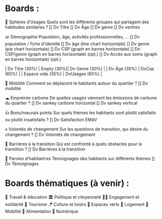 # Boards :

🔮 Sphères d’Usages
Quels sont les différents groupes qui partagent des habitudes similaires ?
[] Dv Titre
[] Dv Âge
[] Dv genre
[] Dv ventres

📊 Démographie
Population, âge, activités professionnelles, …
[] Dv population / fiche d'identité
[] Dv âge (line chart horizontale)
[] Dv genre (pie chart horizontale)
[] Dv CSP (graph en barres horizontale)
[] Dv CSP/genre (graph en barres horizontale) (opt.)
[] Dv Accès aux soins (graph en barres horizontale) (opt.)

| Dv Titre (30%) | Empty (30%)| Dv Genre (30%) |
| Dv Âge (35%)      | DvCsp (65%)              |
| Espace vide (35%) | DvUsages (65%)           |


🚗 Mobilité
Comment se déplacent le habitants autour du quartier ?
[] Dv mobilité

☁ Empreinte carbone
De quelles usages viennent les émissions de carbone du quartier ?
[] Dv sankey carbone horizontal 
[] Dv sankey vertical

👍 Bons/mauvais points
Sur quels thèmes les habitants sont plutôt satisfaits ou plutôt insatisfaits ?
[] Dv Satisfaction EMdV

✊ Volontés de changement
Sur les questions de transition, qui désire du changement ?
[] Dv Volontés de changement

🚧 Barrières à la transition
Qui est confronté à quels obstacles pour la transition ?
[] Dv Barrières à la transition

💬 Paroles d’habitant·es
Témoignages des habitants sur différents thèmes
[] Dv Témoignages



# Boards thématiques (à venir) :

💼 Travail & éducation
🏛️ Politique et citoyenneté
🙋‍♂️ Engagement et solidarité
🛫 Tourisme
🪁 Culture et loisirs
🍃 Espaces verts
🏡 Logement
🚐 Mobilité
🍝 Alimentation
📡 Numérique